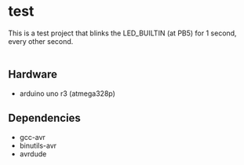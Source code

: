 # test 

This is a test project that blinks the 
LED_BUILTIN (at PB5) for 1 second, every 
other second.
<br>
<br>

## Hardware 

+ arduino uno r3 (atmega328p) 

## Dependencies 

+ gcc-avr
+ binutils-avr
+ avrdude

